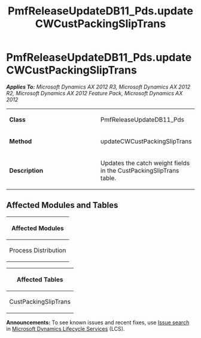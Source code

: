 ﻿---
title: PmfReleaseUpdateDB11_Pds.updateCWCustPackingSlipTrans
TOCTitle: PmfReleaseUpdateDB11_Pds.updateCWCustPackingSlipTrans
ms:assetid: 75f3693d-2500-2cb0-fe3a-ba00b9bf7552
ms:mtpsurl: https://msdn.microsoft.com/en-us/library/JJ719313(v=AX.60)
ms:contentKeyID: 49709105
ms.date: 05/18/2015
mtps_version: v=AX.60
---

# PmfReleaseUpdateDB11\_Pds.updateCWCustPackingSlipTrans 


_**Applies To:** Microsoft Dynamics AX 2012 R3, Microsoft Dynamics AX 2012 R2, Microsoft Dynamics AX 2012 Feature Pack, Microsoft Dynamics AX 2012_

<table>
<colgroup>
<col style="width: 50%" />
<col style="width: 50%" />
</colgroup>
<tbody>
<tr class="odd">
<td><p><strong>Class</strong></p></td>
<td><p>PmfReleaseUpdateDB11_Pds</p></td>
</tr>
<tr class="even">
<td><p><strong>Method</strong></p></td>
<td><p>updateCWCustPackingSlipTrans</p></td>
</tr>
<tr class="odd">
<td><p><strong>Description</strong></p></td>
<td><p>Updates the catch weight fields in the CustPackingSlipTrans table.</p></td>
</tr>
</tbody>
</table>


## Affected Modules and Tables

<table>
<colgroup>
<col style="width: 100%" />
</colgroup>
<thead>
<tr class="header">
<th><p>Affected Modules</p></th>
</tr>
</thead>
<tbody>
<tr class="odd">
<td><p>Process Distribution</p></td>
</tr>
</tbody>
</table>


<table>
<colgroup>
<col style="width: 100%" />
</colgroup>
<thead>
<tr class="header">
<th><p>Affected Tables</p></th>
</tr>
</thead>
<tbody>
<tr class="odd">
<td><p>CustPackingSlipTrans</p></td>
</tr>
</tbody>
</table>

  
**Announcements:** To see known issues and recent fixes, use [Issue search](http://go.microsoft.com/fwlink/?linkid=389258) in [Microsoft Dynamics Lifecycle Services](http://go.microsoft.com/fwlink/?linkid=306505) (LCS).

